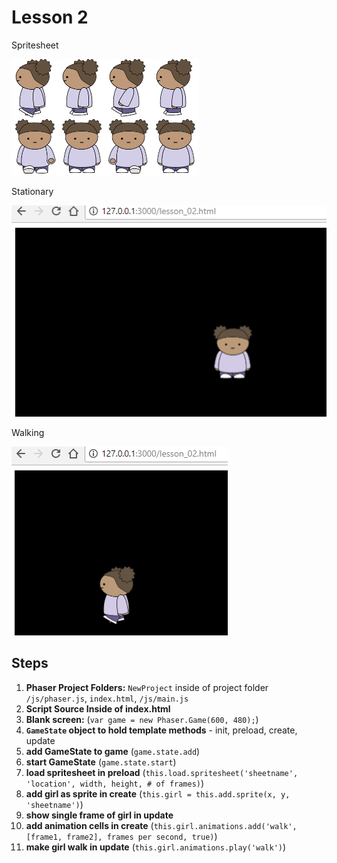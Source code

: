 # Lesson 2
Spritesheet

![](img/girl-side-front_75x93x8.png)

Stationary

![](img/screenshot-front.png)

Walking

![](img/screenshot-walking.png)


## Steps

1. __Phaser Project Folders:__ `NewProject` inside of project folder `/js/phaser.js`, `index.html`, `/js/main.js`
1. __Script Source Inside of index.html__
1. __Blank screen:__
    (`var game = new Phaser.Game(600, 480);`)
1. __`GameState` object to hold template methods__ - init, preload, create, update
1. __add GameState to game__ (`game.state.add`)
1. __start GameState__ (`game.state.start`)
1. __load spritesheet in preload__ (`this.load.spritesheet('sheetname', 'location', width, height, # of frames)`)
1. __add girl as sprite in create__ (`this.girl = this.add.sprite(x, y, 'sheetname')`)
1. __show single frame of girl in update__
1. __add animation cells in create__ (`this.girl.animations.add('walk', [frame1, frame2], frames per second, true)`)
1. __make girl walk in update__ (`this.girl.animations.play('walk')`)